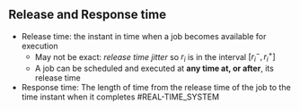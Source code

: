## Release and Response time
* Release time: the instant in time when a job becomes available for execution
	* May not be exact: *release time jitter* so $r_i$ is in the interval $[r_i^-,r_i^+]$
	* A job can be scheduled and executed at **any time at, or after**, its release time
* Response time: The length of time from the release time of the job to the time instant when it completes
#REAL-TIME_SYSTEM 